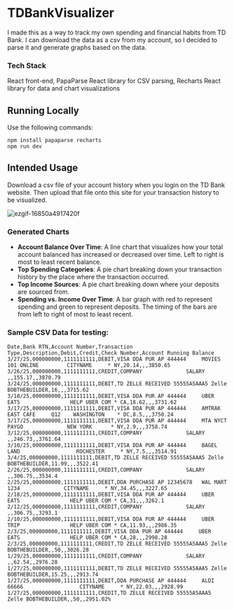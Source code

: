 # TDBankVisualizer

I made this as a way to track my own spending and financial habits from TD Bank. I can download the data as a csv from my account, so I decided to parse it and generate graphs based on the data.

### Tech Stack
React front-end, PapaParse React library for CSV parsing, Recharts React library for data and chart visualizations

## Running Locally
Use the following commands:
```
npm install papaparse recharts
npm run dev
```

## Intended Usage
Download a csv file of your account history when you login on the TD Bank website. Then upload that file onto this site for your transaction history to be visualized.

![ezgif-16850a4917420f](https://github.com/user-attachments/assets/9cf4d519-6e06-4a79-8362-180078f49405)

### Generated Charts
- **Account Balance Over Time**: A line chart that visualizes how your total account balanced has increased or decreased over time. Left to right is most to least recent balance.
- **Top Spending Categories**: A pie chart breaking down your transaction history by the place where the transaction occurred. 
- **Top Income Sources**: A pie chart breaking down where your deposits are sourced from.
- **Spending vs. Income Over Time**: A bar graph with red to represent spending and green to represent deposits. The timing of the bars are from left to right of most to least recent.

### Sample CSV Data for testing:

```
Date,Bank RTN,Account Number,Transaction Type,Description,Debit,Credit,Check Number,Account Running Balance
3/27/25,000000000,1111111111,DEBIT,VISA DDA PUR AP 444444     MOVIES 101 ONLINE         CITYNAME     * NY,20.14,,,3850.65
3/26/25,000000000,1111111111,CREDIT,COMPANY              SALARY ,,155.17,,3870.79
3/24/25,000000000,1111111111,DEBIT,TD ZELLE RECEIVED 55555A5AAA5 Zelle BOBTHEBUILDER,16,,,3715.62
3/18/25,000000000,1111111111,DEBIT,VISA DDA PUR AP 444444     UBER    EATS                HELP UBER COM * CA,18.62,,,3731.62
3/17/25,000000000,1111111111,DEBIT,VISA DDA PUR AP 444444     AMTRAK EAST CAFE     Q12    WASHINGTON    * DC,8.5,,,3750.24
3/17/25,000000000,1111111111,DEBIT,VISA DDA PUR AP 444444     MTA NYCT PAYGO              NEW YORK      * NY,2.9,,,3758.74
3/12/25,000000000,1111111111,CREDIT,COMPANY              SALARY ,,246.73,,3761.64
3/10/25,000000000,1111111111,DEBIT,VISA DDA PUR AP 444444     BAGEL LAND                  ROCHESTER     * NY,7.5,,,3514.91
3/4/25,000000000,1111111111,DEBIT,TD ZELLE RECEIVED 55555A5AAA5 Zelle BOBTHEBUILDER,11.99,,,3522.41
2/26/25,000000000,1111111111,CREDIT,COMPANY              SALARY ,,306.75,,3534.4
2/25/25,000000000,1111111111,DEBIT,DDA PURCHASE AP 12345678   WAL MART  1234              CITYNAME     * NY,34.45,,,3227.65
2/18/25,000000000,1111111111,DEBIT,VISA DDA PUR AP 444444     UBER    EATS                HELP UBER COM * CA,31,,,3262.1
2/12/25,000000000,1111111111,CREDIT,COMPANY              SALARY ,,306.75,,3293.1
2/10/25,000000000,1111111111,DEBIT,VISA DDA PUR AP 444444     UBER    TRIP                HELP UBER COM * CA,11.93,,,2986.35
2/3/25,000000000,1111111111,DEBIT,VISA DDA PUR AP 444444     UBER    EATS                HELP UBER COM * CA,28,,,2998.28
2/3/25,000000000,1111111111,CREDIT,TD ZELLE RECEIVED 55555A5AAA5 Zelle BOBTHEBUILDER,,50,,3026.28
1/29/25,000000000,1111111111,CREDIT,COMPANY              SALARY ,,62.54,,2976.28
1/27/25,000000000,1111111111,DEBIT,TD ZELLE RECEIVED 55555A5AAA5 Zelle BOBTHEBUILDER,15.25,,,2913.74
1/27/25,000000000,1111111111,DEBIT,DDA PURCHASE AP 444444     ALDI 66666                  CITYNAME     * NY,22.03,,,2928.99
1/27/25,000000000,1111111111,CREDIT,TD ZELLE RECEIVED 55555A5AAA5 Zelle BOBTHEBUILDER,,50,,2951.02%
```
